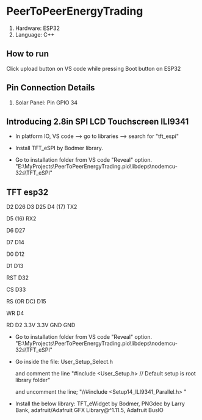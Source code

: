 # PeerToPeerEnergyTrading

1. Hardware: ESP32
2. Language: C++

## How to run
Click upload button on VS code while pressing Boot button on ESP32

## Pin Connection Details
1. Solar Panel: Pin GPIO 34


## Introducing 2.8in SPI LCD Touchscreen ILI9341

* In platform IO, VS code --> go to libraries --> search for "tft_espi"

* Install TFT_eSPI by Bodmer library.

* Go to installation folder from VS code "Reveal" option.
	"E:\MyProjects\PeerToPeerEnergyTrading\.pio\libdeps\nodemcu-32s\TFT_eSPI"

TFT				esp32
---------------------------
D2				D26
D3				D25
D4				(17) TX2


D5				(16) RX2

D6				D27

D7				D14

D0				D12

D1				D13

RST 			D32

CS				D33

RS (OR DC)		D15

WR				D4

RD				D2
3.3V 			3.3V
GND 			GND




* Go to installation folder from VS code "Reveal" option.
	"E:\MyProjects\PeerToPeerEnergyTrading\.pio\libdeps\nodemcu-32s\TFT_eSPI"

* Go inside the file: User_Setup_Select.h

	and comment the line "#include <User_Setup.h>           // Default setup is root library folder"


	and uncomment the line; "//#include <Setup14_ILI9341_Parallel.h>   "


* Install the below library:
TFT_eWidget by Bodmer, PNGdec by Larry Bank, adafruit/Adafruit GFX Library@^1.11.5,
Adafruit BusIO
